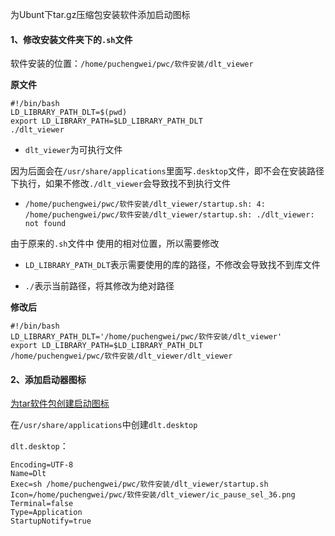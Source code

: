 为Ubunt下tar.gz压缩包安装软件添加启动图标

#### 1、修改安装文件夹下的`.sh`文件

软件安装的位置：`/home/puchengwei/pwc/软件安装/dlt_viewer`

**原文件**

```
#!/bin/bash
LD_LIBRARY_PATH_DLT=$(pwd)
export LD_LIBRARY_PATH=$LD_LIBRARY_PATH_DLT
./dlt_viewer
```

- `dlt_viewer`为可执行文件



因为后面会在`/usr/share/applications`里面写`.desktop`文件，即不会在安装路径下执行，如果不修改`./dlt_viewer`会导致找不到执行文件

- `/home/puchengwei/pwc/软件安装/dlt_viewer/startup.sh: 4: /home/puchengwei/pwc/软件安装/dlt_viewer/startup.sh: ./dlt_viewer: not found`

由于原来的`.sh`文件中 使用的相对位置，所以需要修改

- `LD_LIBRARY_PATH_DLT`表示需要使用的库的路径，不修改会导致找不到库文件

- `./`表示当前路径，将其修改为绝对路径

**修改后**

```
#!/bin/bash
LD_LIBRARY_PATH_DLT='/home/puchengwei/pwc/软件安装/dlt_viewer'
export LD_LIBRARY_PATH=$LD_LIBRARY_PATH_DLT
/home/puchengwei/pwc/软件安装/dlt_viewer/dlt_viewer
```

#### 2、添加启动器图标

[为tar软件包创建启动图标](https://blog.csdn.net/weixin_41866130/article/details/104545227)

在`/usr/share/applications`中创建`dlt.desktop`

`dlt.desktop`：

```
Encoding=UTF-8
Name=Dlt
Exec=sh /home/puchengwei/pwc/软件安装/dlt_viewer/startup.sh
Icon=/home/puchengwei/pwc/软件安装/dlt_viewer/ic_pause_sel_36.png
Terminal=false
Type=Application
StartupNotify=true
```